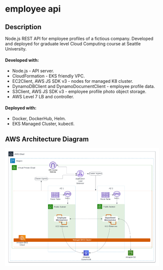 # employee api

## Description
Node.js REST API for employee profiles of a fictious company. Developed and deployed for graduate level Cloud Computing course at Seattle University. 

#### Developed with:
- Node.js - API server.
- CloudFormation - EKS friendly VPC. 
- EC2Client, AWS JS SDK v3 - nodes for managed K8 cluster. 
- DynamoDBClient and DynamoDocumentClient - employee profile data. 
- S3Client, AWS JS SDK v3 - employee profile photo object storage.
- AWS Level 7 LB and controller. 

#### Deployed with:
- Docker, DockerHub, Helm. 
- EKS Managed Cluster, kubectl. 

## AWS Architecture Diagram 

![architecture_diagram](readme_assets\employee-api-arch.png)